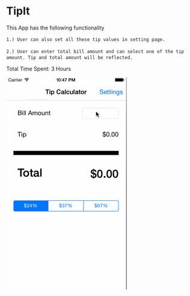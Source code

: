 TipIt
=====

This App has the following functionality

    1.) User can also set all these tip values in setting page.

    2.) User can enter total bill amount and can select one of the tip amount. Tip and total amount will be reflected.

Total Time Spent: 3 Hours

![Video Walkthrough](tipcalc.gif)
